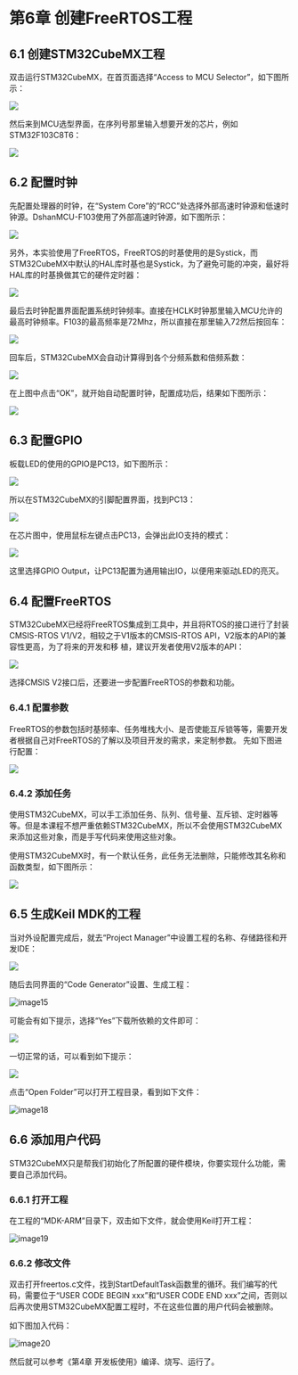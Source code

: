 # 第6章 创建FreeRTOS工程

## 6.1 创建STM32CubeMX工程

双击运行STM32CubeMX，在首页面选择“Access to MCU Selector”，如下图所示：

![](http://photos.100ask.net/rtos-docs/FreeRTOS/DShanMCU-F103/chapter-6/image1.png)

然后来到MCU选型界面，在序列号那里输入想要开发的芯片，例如STM32F103C8T6：

![](http://photos.100ask.net/rtos-docs/FreeRTOS/DShanMCU-F103/chapter-6/image2.png)

## 6.2 配置时钟

先配置处理器的时钟，在“System Core”的“RCC”处选择外部高速时钟源和低速时钟源。DshanMCU-F103使用了外部高速时钟源，如下图所示：

![](http://photos.100ask.net/rtos-docs/FreeRTOS/DShanMCU-F103/chapter-6/image3.png)

另外，本实验使用了FreeRTOS，FreeRTOS的时基使用的是Systick，而STM32CubeMX中默认的HAL库时基也是Systick，为了避免可能的冲突，最好将HAL库的时基换做其它的硬件定时器：

![](http://photos.100ask.net/rtos-docs/FreeRTOS/DShanMCU-F103/chapter-6/image4.png)


最后去时钟配置界面配置系统时钟频率。直接在HCLK时钟那里输入MCU允许的最高时钟频率。F103的最高频率是72Mhz，所以直接在那里输入72然后按回车：

![](http://photos.100ask.net/rtos-docs/FreeRTOS/DShanMCU-F103/chapter-6/image5.png)

回车后，STM32CubeMX会自动计算得到各个分频系数和倍频系数：

![](http://photos.100ask.net/rtos-docs/FreeRTOS/DShanMCU-F103/chapter-6/image6.png)

在上图中点击“OK”，就开始自动配置时钟，配置成功后，结果如下图所示：

![](http://photos.100ask.net/rtos-docs/FreeRTOS/DShanMCU-F103/chapter-6/image7.png)

## 6.3 配置GPIO

板载LED的使用的GPIO是PC13，如下图所示：

![](http://photos.100ask.net/rtos-docs/FreeRTOS/DShanMCU-F103/chapter-6/image8.png)

所以在STM32CubeMX的引脚配置界面，找到PC13：

![](http://photos.100ask.net/rtos-docs/FreeRTOS/DShanMCU-F103/chapter-6/image9.png)

在芯片图中，使用鼠标左键点击PC13，会弹出此IO支持的模式：

![](http://photos.100ask.net/rtos-docs/FreeRTOS/DShanMCU-F103/chapter-6/image10.png)

这里选择GPIO Output，让PC13配置为通用输出IO，以便用来驱动LED的亮灭。

## 6.4 配置FreeRTOS

STM32CubeMX已经将FreeRTOS集成到工具中，并且将RTOS的接口进行了封装CMSIS-RTOS V1/V2，相较之于V1版本的CMSIS-RTOS API，V2版本的API的兼容性更高，为了将来的开发和移
植，建议开发者使用V2版本的API：

![](http://photos.100ask.net/rtos-docs/FreeRTOS/DShanMCU-F103/chapter-6/image11.png)

选择CMSIS V2接口后，还要进一步配置FreeRTOS的参数和功能。

### 6.4.1 配置参数

FreeRTOS的参数包括时基频率、任务堆栈大小、是否使能互斥锁等等，需要开发者根据自己对FreeRTOS的了解以及项目开发的需求，来定制参数。
先如下图进行配置：

![](http://photos.100ask.net/rtos-docs/FreeRTOS/DShanMCU-F103/chapter-6/image12.png)

### 6.4.2 添加任务

使用STM32CubeMX，可以手工添加任务、队列、信号量、互斥锁、定时器等等。但是本课程不想严重依赖STM32CubeMX，所以不会使用STM32CubeMX来添加这些对象，而是手写代码来使用这些对象。

使用STM32CubeMX时，有一个默认任务，此任务无法删除，只能修改其名称和函数类型，如下图所示：

![](http://photos.100ask.net/rtos-docs/FreeRTOS/DShanMCU-F103/chapter-6/image13.png)

## 6.5 生成Keil MDK的工程

当对外设配置完成后，就去“Project Manager”中设置工程的名称、存储路径和开发IDE：

![](http://photos.100ask.net/rtos-docs/FreeRTOS/DShanMCU-F103/chapter-6/image14.png)

随后去同界面的“Code Generator”设置、生成工程：

![image15](http://photos.100ask.net/rtos-docs/FreeRTOS/DShanMCU-F103/chapter-6/image15.png)

可能会有如下提示，选择“Yes”下载所依赖的文件即可：

![](http://photos.100ask.net/rtos-docs/FreeRTOS/DShanMCU-F103/chapter-6/image16.png)


一切正常的话，可以看到如下提示：

![](http://photos.100ask.net/rtos-docs/FreeRTOS/DShanMCU-F103/chapter-6/image17.png)

点击“Open Folder”可以打开工程目录，看到如下文件：

![image18](http://photos.100ask.net/rtos-docs/FreeRTOS/DShanMCU-F103/chapter-6/image18.png)

## 6.6 添加用户代码

STM32CubeMX只是帮我们初始化了所配置的硬件模块，你要实现什么功能，需要自己添加代码。

### 6.6.1 打开工程

在工程的“MDK-ARM”目录下，双击如下文件，就会使用Keil打开工程：

![image19](http://photos.100ask.net/rtos-docs/FreeRTOS/DShanMCU-F103/chapter-6/image19.png)

### 6.6.2 修改文件

双击打开freertos.c文件，找到StartDefaultTask函数里的循环。我们编写的代码，需要位于“USER CODE BEGIN xxx”和“USER CODE END xxx”之间，否则以后再次使用STM32CubeMX配置工程时，不在这些位置的用户代码会被删除。

如下图加入代码：

![image20](http://photos.100ask.net/rtos-docs/FreeRTOS/DShanMCU-F103/chapter-6/image20.png)

然后就可以参考《第4章 开发板使用》编译、烧写、运行了。

  